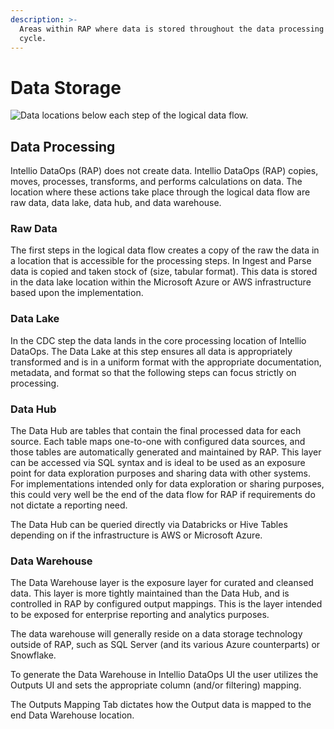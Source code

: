 ```yaml
---
description: >-
  Areas within RAP where data is stored throughout the data processing life
  cycle.
---
```


# Data Storage

![Data locations below each step of the logical data flow.](../.gitbook/assets/2.0-process-steps.jpg)

## Data Processing

Intellio DataOps \(RAP\) does not create data. Intellio DataOps \(RAP\) copies, moves, processes, transforms, and performs calculations on data. The location where these actions take place through the logical data flow are raw data, data lake, data hub, and data warehouse.

### Raw Data

The first steps in the logical data flow creates a copy of the raw the data in a location that is accessible for the processing steps. In Ingest and Parse data is copied and taken stock of \(size, tabular format\). This data is stored in the data lake location within the Microsoft Azure or AWS infrastructure based upon the implementation. 

### Data Lake

In the CDC step the data lands in the core processing location of Intellio DataOps. The Data Lake at this step ensures all data is appropriately transformed and is in a uniform format with the appropriate documentation, metadata, and format so that the following steps can focus strictly on processing. 

### Data Hub

The Data Hub are tables that contain the final processed data for each source.  Each table maps one-to-one with configured data sources, and those tables are automatically generated and maintained by RAP.  This layer can be accessed via SQL syntax and is ideal to be used as an exposure point for data exploration purposes and sharing data with other systems.  For implementations intended only for data exploration or sharing purposes, this could very well be the end of the data flow for RAP if requirements do not dictate a reporting need.

The Data Hub can be queried directly via Databricks or Hive Tables depending on if the infrastructure is AWS or Microsoft Azure.

### Data Warehouse

The Data Warehouse layer is the exposure layer for curated and cleansed data.  This layer is more tightly maintained than the Data Hub, and is controlled in RAP by configured output mappings.  This is the layer intended to be exposed for enterprise reporting and analytics purposes.

The data warehouse will generally reside on a data storage technology outside of RAP, such as SQL Server \(and its various Azure counterparts\) or Snowflake.

To generate the Data Warehouse in Intellio DataOps UI the user utilizes the Outputs UI and sets the appropriate column \(and/or filtering\) mapping.

The Outputs Mapping Tab dictates how the Output data is mapped to the end Data Warehouse location.


